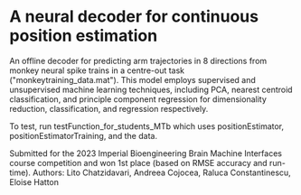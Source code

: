 # A neural decoder for continuous position estimation

An offline decoder for predicting arm trajectories in 8 directions from monkey neural spike trains in a centre-out task ("monkeytraining_data.mat"). This model employs supervised and unsupervised machine learning techniques, including PCA, nearest centroid classification, and principle component regression for dimensionality reduction, classification, and regression respectively. 

To test, run testFunction_for_students_MTb which uses positionEstimator, positionEstimatorTraining, and the data. 
 
Submitted for the 2023 Imperial Bioengineering Brain Machine Interfaces course competition and won 1st place (based on RMSE accuracy and run-time). Authors: Lito Chatzidavari, Andreea Cojocea, Raluca Constantinescu, Eloise Hatton
